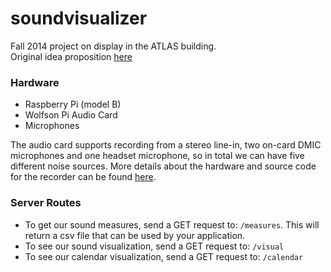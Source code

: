 soundvisualizer
===============
Fall 2014 project on display in the ATLAS building. <br>
Original idea proposition [here](https://github.com/dawsonbotsford/project_proposal)


### Hardware
* Raspberry Pi (model B)
* Wolfson Pi Audio Card
* Microphones

The audio card supports recording from a stereo line-in, two on-card DMIC microphones and one headset microphone, so in total we can have five different noise sources. More details about the hardware and source code for the recorder can be found [here](/noiserecorder).

### Server Routes

* To get our sound measures, send a GET request to: ```/measures```. This will return a csv file that can be used by your application.
* To see our sound visualization, send a GET request to: ```/visual```
* To see our calendar visualization, send a GET request to: ```/calendar```
